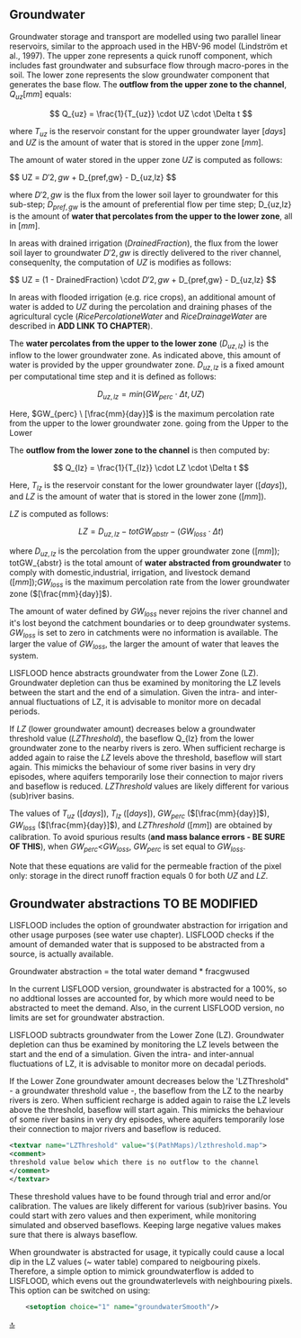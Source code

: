## Groundwater

Groundwater storage and transport are modelled using two parallel linear reservoirs, similar to the approach used in the HBV-96 model (Lindström et al., 1997). The upper zone represents a quick runoff component, which includes fast groundwater and subsurface flow through macro-pores in the soil. The lower zone represents the slow groundwater component that generates the base flow. The **outflow from the upper zone to the channel**, $Q_{uz} [mm]$ equals:

$$
Q_{uz} = \frac{1}{T_{uz}} \cdot UZ \cdot \Delta t
$$

where $T_{uz}$ is the reservoir constant for the upper groundwater layer $[days]$ and $UZ$ is the amount of water that is stored in the upper zone $[mm]$. 

The amount of water stored in the upper zone $UZ$ is computed as follows:

$$
UZ = $D'{2,gw}$ + D_{pref,gw} - D_{uz,lz}
$$

where $D'{2,gw}$ is the flux from the lower soil layer to groundwater for this sub-step; $D_{pref,gw}$ is the amount of preferential flow per time step; D_{uz,lz} is the amount of **water that percolates from the upper to the lower zone**, all in $[mm]$.

In areas with drained irrigation ($DrainedFraction$), the flux from the lower soil layer to groundwater $D'{2,gw}$ is directly delivered to the river channel, consequenlty, the computation of $UZ$ is modifies as follows:

$$
UZ = (1 - DrainedFraction) \cdot $D'{2,gw}$ + D_{pref,gw} - D_{uz,lz}
$$

In areas with flooded irrigation (e.g. rice crops), an additional amount of water is added to $UZ$ during the percolation and draining phases of the agricultural cycle ($RicePercolationeWater$ and $RiceDrainageWater$ are described in **ADD LINK TO CHAPTER**).

The **water percolates from the upper to the lower zone** ($D_{uz,lz}$) is the inflow to the lower groundwater zone. As indicated above, this amount of water is provided by the upper groundwater zone.  $D_{uz,lz}$ is a fixed amount per computational time step and it is defined as follows:

$$
D_{uz,lz} = min (GW_{perc} \cdot \Delta t ,UZ)
$$

Here, $GW_{perc} \ [\frac{mm}{day}]$ is the maximum percolation rate from the upper to the lower groundwater zone. going from the Upper to the Lower
                    
The **outflow from the lower zone to the channel** is then computed by:

$$
Q_{lz} = \frac{1}{T_{lz}} \cdot LZ \cdot \Delta t
$$

Here, $T_{lz}$ is the reservoir constant for the lower groundwater layer ($[days]$), and $LZ$ is the amount of water that is stored in the lower zone ($[mm]$). 

$LZ$ is computed as follows:

$$
LZ = D_{uz,lz}  - totGW_{abstr} - ( GW_{loss} \cdot \Delta t ) 
$$

where $D_{uz,lz}$ is the percolation from the upper groundwater zone ($[mm]$); totGW_{abstr} is the total amount of **water abstracted from groundwater** to comply with domestic,industrial, irrigation, and livestock demand ($[mm]$);$GW_{loss}$ is the maximum percolation rate from the lower groundwater zone ($[\frac{mm}{day}]$). 

The amount of water defined by $GW_{loss}$ never rejoins the river channel and it's lost beyond the catchment boundaries or to deep groundwater systems. $GW_{loss}$ is set to zero in catchments were no information is available. The larger the value of $GW_{loss}$, the larger the amount of water that leaves the system.

LISFLOOD hence abstracts groundwater from the Lower Zone (LZ). Groundwater depletion can thus be examined by monitoring the LZ levels between the start and the end of a simulation. Given the intra- and inter-annual fluctuations of LZ, it is advisable to monitor more on decadal periods.

If $LZ$ (lower groundwater amount) decreases below a groundwater threshold value ($LZThreshold$), the baseflow  Q_{lz} from the lower groundwater zone to the nearby rivers is zero. When sufficient recharge is added again to raise the $LZ$ levels above the threshold, baseflow will start again. This mimicks the behaviour of some river basins in very dry episodes, where aquifers temporarily lose their connection to major rivers and baseflow is reduced. $LZThreshold$ values are likely different for various (sub)river basins. 

The values of $T_{uz}$ ($[days]$), $T_{lz}$ ($[days]$), $GW_{perc}$ ($[\frac{mm}{day}]$), $GW_{loss}$ ($[\frac{mm}{day}]$), and $LZThreshold$ ($[mm]$) are obtained by calibration. 
To avoid spurious results (**and mass balance errors - BE SURE OF THIS**), when $GW_{perc}$<$GW_{loss}$, $GW_{perc}$ is set equal to $GW_{loss}$.

Note that these equations are valid for the permeable fraction of the pixel only: storage in the direct runoff fraction equals 0 for both $UZ$ and $LZ$.




## Groundwater abstractions **TO BE MODIFIED**

LISFLOOD includes the option of groundwater abstraction for irrigation and other usage purposes (see water use chapter). LISFLOOD checks if the amount of demanded water that is supposed to be abstracted from a source, is actually available. 

Groundwater abstraction = the total water demand * fracgwused

In the current LISFLOOD version, groundwater is abstracted for a 100%, so no addtional losses are accounted for, by which more would need to be abstracted to meet the demand. Also, in the current LISFLOOD version, no limits are set for groundwater abstraction.

LISFLOOD subtracts groundwater from the Lower Zone (LZ). Groundwater depletion can thus be examined by monitoring the LZ levels between the start and the end of a simulation. Given the intra- and inter-annual fluctuations of LZ, it is advisable to monitor more on decadal periods.

If the Lower Zone groundwater amount decreases below the 'LZThreshold" - a groundwater threshold value -, the baseflow from the LZ to the nearby rivers is zero. When sufficient recharge is added again to raise the LZ levels above the threshold, baseflow will start again. This mimicks the behaviour of some river basins in very dry episodes, where aquifers temporarily lose their connection to major rivers and baseflow is reduced.

```xml
<textvar name="LZThreshold" value="$(PathMaps)/lzthreshold.map">
<comment>
threshold value below which there is no outflow to the channel
</comment>
</textvar>
```

These threshold values have to be found through trial and error and/or calibration. The values are likely different for various (sub)river basins. You could start with zero values and then experiment, while monitoring simulated and observed baseflows. Keeping large negative values makes sure that there is always baseflow.

When groundwater is abstracted for usage, it typically could cause a local dip in the LZ values (~ water table) compared to neigbouring pixels. Therefore, a simple option to mimick groundwaterflow is added to LISFLOOD, which evens out the groundwaterlevels with neighbouring pixels. This option can be switched on using:

```xml
	<setoption choice="1" name="groundwaterSmooth"/>
```


[🔝](#top)
